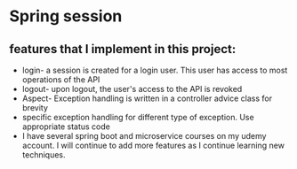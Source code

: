 # Spring session

## features that I implement in this project:

* login- a session is created for a login user. This user has access to most operations of the API
* logout- upon logout, the user's access to the API is revoked
* Aspect- Exception handling is written in a controller advice class for brevity
* specific exception handling for different type of exception. Use appropriate status code
* I have several spring boot and microservice courses on my udemy account. I will continue to add more features as I continue learning new techniques.